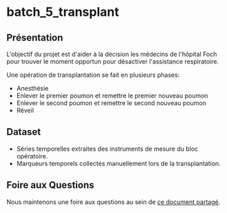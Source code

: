 # batch_5_transplant

## Présentation

L'objectif du projet est d'aider à la décision les médecins de l'hôpital Foch pour trouver le moment opportun pour désactiver l'assistance respiratoire.

Une opération de transplantation se fait en plusieurs phases:

- Anesthésie
- Enlever le premier poumon et remettre le premier nouveau poumon
- Enlever le second poumon et remettre le second nouveau poumon
- Réveil

## Dataset

- Séries temporelles extraites des instruments de mesure du bloc opératoire.
- Marqueurs temporels collectés manuellement lors de la transplantation.

## Foire aux Questions

Nous maintenons une foire aux questions au sein de [ce document partagé](https://docs.google.com/document/d/1d_Tbq-IAW-30KVEQZv_IKozlDDtzy6QnfETXtgBTucw/edit).
